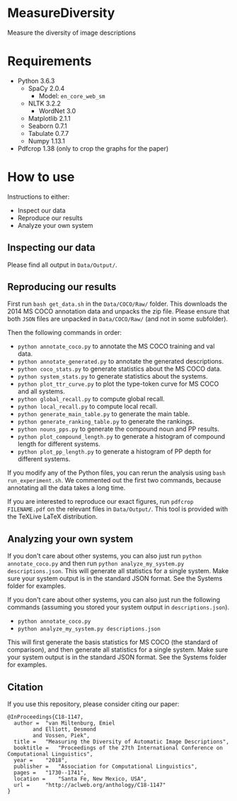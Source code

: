 # MeasureDiversity
Measure the diversity of image descriptions

# Requirements
* Python 3.6.3
  * SpaCy 2.0.4
    * Model: `en_core_web_sm`
  * NLTK 3.2.2
    * WordNet 3.0
  * Matplotlib 2.1.1
  * Seaborn 0.7.1
  * Tabulate 0.7.7
  * Numpy  1.13.1
* Pdfcrop 1.38 (only to crop the graphs for the paper)

# How to use

Instructions to either:

* Inspect our data
* Reproduce our results
* Analyze your own system

## Inspecting our data

Please find all output in `Data/Output/`.

## Reproducing our results

First run `bash get_data.sh` in the `Data/COCO/Raw/` folder. This downloads the 2014 MS COCO annotation data
and unpacks the zip file. Please ensure that both `JSON` files are unpacked in `Data/COCO/Raw/` (and not in some subfolder).

Then the following commands in order:

* `python annotate_coco.py` to annotate the MS COCO training and val data.
* `python annotate_generated.py` to annotate the generated descriptions.
* `python coco_stats.py` to generate statistics about the MS COCO data.
* `python system_stats.py` to generate statistics about the systems.
* `python plot_ttr_curve.py` to plot the type-token curve for MS COCO and all systems.
* `python global_recall.py` to compute global recall.
* `python local_recall.py` to compute local recall.
* `python generate_main_table.py` to generate the main table.
* `python generate_ranking_table.py` to generate the rankings.
* `python nouns_pps.py` to generate the compound noun and PP results.
* `python plot_compound_length.py` to generate a histogram of compound length for different systems.
* `python plot_pp_length.py` to generate a histogram of PP depth for different systems.

If you modify any of the Python files, you can rerun the analysis using `bash run_experiment.sh`.
We commented out the first two commands, because annotating all the data takes a long time.

If you are interested to reproduce our exact figures, run `pdfcrop FILENAME.pdf`
on the relevant files in `Data/Output/`. This tool is provided with the TeXLive
LaTeX distribution.

## Analyzing your own system

If you don't care about other systems, you can also just run `python annotate_coco.py`
and then run `python analyze_my_system.py descriptions.json`. This will generate all statistics for a single system.
Make sure your system output is in the standard JSON format. See the Systems folder for examples.

If you don't care about other systems, you can also just run the following commands (assuming you stored your system output in `descriptions.json`).

* `python annotate_coco.py`
* `python analyze_my_system.py descriptions.json`

This will first generate the basis statistics for MS COCO (the standard of comparison), and then generate all statistics for a single system. Make sure your system output is in the standard JSON format. See the Systems folder for examples.

## Citation

If you use this repository, please consider citing our paper:

```
@InProceedings{C18-1147,
  author = 	"van Miltenburg, Emiel
		and Elliott, Desmond
		and Vossen, Piek",
  title = 	"Measuring the Diversity of Automatic Image Descriptions",
  booktitle = 	"Proceedings of the 27th International Conference on Computational Linguistics",
  year = 	"2018",
  publisher = 	"Association for Computational Linguistics",
  pages = 	"1730--1741",
  location = 	"Santa Fe, New Mexico, USA",
  url = 	"http://aclweb.org/anthology/C18-1147"
}
```
